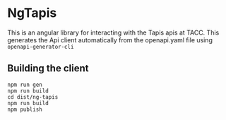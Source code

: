 # NgTapis

This is an angular library for interacting with the Tapis apis at TACC. This generates
the Api client automatically from the openapi.yaml file using `openapi-generator-cli`

## Building the client

```
npm run gen
npm run build
cd dist/ng-tapis
npm run build
npm publish
```
